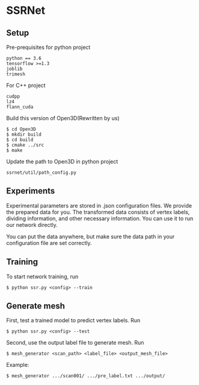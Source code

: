 # SSRNet
## Setup
Pre-prequisites for python project
```
python == 3.6
tensorflow >=1.3
joblib
trimesh
```
For C++ project

```
cudpp
lz4
flann_cuda
```
Build this version of Open3D(Rewritten by us)

```
$ cd Open3D
$ mkdir build
$ cd build
$ cmake ../src
$ make
```
Update the path to Open3D in python project

```
ssrnet/util/path_config.py
```
## Experiments
Experimental parameters are stored in .json configuration files.
We provide the prepared data for you. The transformed data consists of vertex labels, dividing information, and other necessary information. You can use it to run our network directly. 

You can put the data anywhere, but make sure the data path in your configuration file are set correctly.
## Training
To start network training, run

```
$ python ssr.py <config> --train
```
## Generate mesh
First, test a trained model to predict vertex labels. Run

```
$ python ssr.py <config> --test
```
Second, use the output label file to generate mesh. Run

```
$ mesh_generator <scan_path> <label_file> <output_mesh_file> 
```
Example:

```
$ mesh_generator .../scan001/ .../pre_label.txt .../output/ 
```
